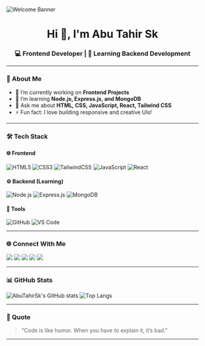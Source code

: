 <!-- Banner -->
![Welcome Banner]([https://github.com/AbuTahirSk/AbuTahirSk/blob/main/banner.png](https://i.ibb.co/8LmMPhw2/cover.jpg))

<h1 align="center">Hi 👋, I'm Abu Tahir Sk</h1>
<h3 align="center">💻 Frontend Developer | 🌱 Learning Backend Development</h3>

---

### 🧠 About Me

- 🔭 I’m currently working on **Frontend Projects**
- 🌱 I’m learning **Node.js, Express.js, and MongoDB**
- 💬 Ask me about **HTML, CSS, JavaScript, React, Tailwind CSS**
- ⚡ Fun fact: I love building responsive and creative UIs!

---

### 🛠️ Tech Stack

#### 🌐 Frontend
![HTML5](https://img.shields.io/badge/HTML5-E34F26?style=for-the-badge&logo=html5&logoColor=white)
![CSS3](https://img.shields.io/badge/CSS3-1572B6?style=for-the-badge&logo=css3&logoColor=white)
![TailwindCSS](https://img.shields.io/badge/Tailwind_CSS-38B2AC?style=for-the-badge&logo=tailwind-css&logoColor=white)
![JavaScript](https://img.shields.io/badge/JavaScript-F7E017?style=for-the-badge&logo=javascript&logoColor=black)
![React](https://img.shields.io/badge/React-61DBFB?style=for-the-badge&logo=react&logoColor=black)

#### ⚙️ Backend (Learning)
![Node.js](https://img.shields.io/badge/Node.js-43853D?style=for-the-badge&logo=node.js&logoColor=white)
![Express.js](https://img.shields.io/badge/Express.js-404D59?style=for-the-badge)
![MongoDB](https://img.shields.io/badge/MongoDB-4EA94B?style=for-the-badge&logo=mongodb&logoColor=white)

#### 🧰 Tools
![GitHub](https://img.shields.io/badge/GitHub-181717?style=for-the-badge&logo=github&logoColor=white)
![VS Code](https://img.shields.io/badge/VS_Code-0078D7?style=for-the-badge&logo=visual-studio-code&logoColor=white)

---

### 🌐 Connect With Me

<p align="left">
<a href="https://facebook.com/" target="_blank"><img src="https://img.shields.io/badge/Facebook-%231877F2.svg?&style=for-the-badge&logo=facebook&logoColor=white"/></a>
<a href="https://youtube.com/" target="_blank"><img src="https://img.shields.io/badge/YouTube-%23FF0000.svg?&style=for-the-badge&logo=youtube&logoColor=white"/></a>
<a href="https://linkedin.com/in/" target="_blank"><img src="https://img.shields.io/badge/LinkedIn-%230A66C2.svg?&style=for-the-badge&logo=linkedin&logoColor=white"/></a>
<a href="https://twitter.com/" target="_blank"><img src="https://img.shields.io/badge/Twitter-%230A66C2.svg?&style=for-the-badge&logo=twitter&logoColor=white"/></a>
<a href="https://wa.me/"><img src="https://img.shields.io/badge/WhatsApp-25D366?style=for-the-badge&logo=whatsapp&logoColor=white"/></a>
</p>

---

### 📊 GitHub Stats

![AbuTahirSk's GitHub stats](https://github-readme-stats.vercel.app/api?username=AbuTahirSk&show_icons=true&theme=radical)
![Top Langs](https://github-readme-stats.vercel.app/api/top-langs/?username=AbuTahirSk&layout=compact&theme=radical)

---

### 🚀 Quote
> "Code is like humor. When you have to explain it, it’s bad."

---
